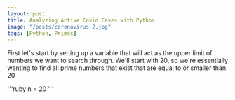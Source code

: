 ```yaml
---
layout: post
title: Analyzing Active Covid Cases with Python
image: "/posts/coronavirus-2.jpg"
tags: [Python, Primes]
---
```


First let's start by setting up a variable that will act as the upper limit of numbers we want to search through. We'll start with 20, so we're essentially wanting to find all prime numbers that exist that are equal to or smaller than 20

'''ruby
n = 20
'''



